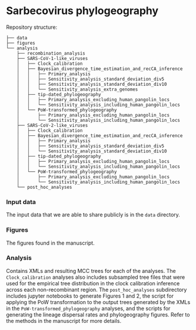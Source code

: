 # Sarbecovirus phylogeography

Repository structure: 

```
├── data
├── figures
└── analysis
    ├── recombination_analysis
    ├── SARS-CoV-1-like_viruses
    │   ├── Clock_calibration
    │   ├── Bayesian_divergence_time_estimation_and_recCA_inference
    │   │   ├── Primary_analysis
    │   │   ├── Sensitivity_analysis_standard_deviation_div5
    │   │   ├── Sensitivity_analysis_standard_deviation_div10
    │   │   └── Sensitivity_analysis_extra_genomes
    │   ├── tip-dated_phylogeography
    │   │   ├── Primary_analysis_excluding_human_pangolin_locs
    │   │   └── Sensitivity_analysis_including_human_pangolin_locs
    │   └── PoW-transformed_phylogeography
    │       ├── Primary_analysis_excluding_human_pangolin_locs
    │       └── Sensitivity_analysis_including_human_pangolin_locs
    ├── SARS-CoV-2-like_viruses
    │   ├── Clock_calibration
    │   ├── Bayesian_divergence_time_estimation_and_recCA_inference
    │   │   ├── Primary_analysis
    │   │   ├── Sensitivity_analysis_standard_deviation_div5
    │   │   └── Sensitivity_analysis_standard_deviation_div10
    │   ├── tip-dated_phylogeography
    │   │   ├── Primary_analysis_excluding_human_pangolin_locs
    │   │   └── Sensitivity_analysis_including_human_pangolin_locs
    │   └── PoW-transformed_phylogeography
    │       ├── Primary_analysis_excluding_human_pangolin_locs
    │       └── Sensitivity_analysis_including_human_pangolin_locs
    └── post_hoc_analyses
```

### Input data
The input data that we are able to share publicly is in the `data` directory.

### Figures
The figures found in the manuscript. 

### Analysis
Contains XMLs and resulting MCC trees for each of the analyses. The `Clock_calibration` analyses also includes subsampled tree files that were used for the empirical tree distribution in the clock calibration inference across each non-recombinant region. The `post_hoc_analyses` subdirectory includes jupyter notebooks to generate Figures 1 and 2, the script for applying the PoW transformation to the output trees generated by the XMLs in the `PoW-transformed_phylogeography` analyses, and the scripts for generating the lineage dispersal rates and phylogeography figures. Refer to the methods in the manuscript for more details.
